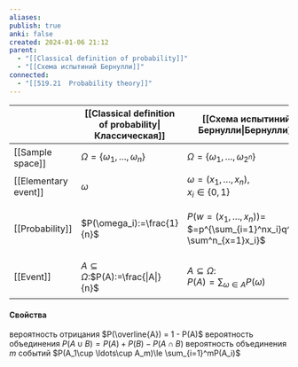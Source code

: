 ```yaml
---
aliases: 
publish: true
anki: false
created: 2024-01-06 21:12
parent:
  - "[[Classical definition of probability]]"
  - "[[Схема испытиний Бернулли]]"
connected:
  - "[[519.21  Probability theory]]"
---
```


|                      | [[Classical definition of probability\|Классическая]] | [[Схема испытиний Бернулли\|Бернулли]]                                         | Обобщение                                               |
| -------------------- | ----------------------------------------------------- | ------------------------------------------------------------------------------ | ------------------------------------------------------- |
| [[Sample space]]     | $\Omega=\{\omega_1,\dots,\omega_n\}$                  | $\Omega=\{\omega_1, \dots, \omega_{2^n}\}$                                     | $\Omega=\{\omega_1,\dots,\omega_n\}$                    |
| [[Elementary event]] | $\omega$                                              | $\omega=(x_1, \dots, x_n),$<br>$x_i \in \{0,1\}$                               | $\omega$                                                |
| [[Probability]]      | $P(\omega_i):=\frac{1}{n}$                            | $P\big(w=(x_1,\dots,x_n)\big)=$<br>$=p^{\sum_{i=1}^nx_i}q^{n-\sum^n_{x=1}x_i}$ | $P(\omega_1)=p_1,\dots$<br>$\dots,P(\omega_n)=p_n$      |
| [[Event]]            | $A \subseteq \Omega:$$P(A):=\frac{\|A\|}{n}$          | $A\subseteq \Omega:$<br>$P(A)=\sum_{\omega \in A}P(\omega)$                    | $A\subseteq\Omega:$<br>$P(A)=\sum_{\omega_i \in A} p_i$ |

#### Свойства
вероятность отрицания $P(\overline{A}) = 1 - P(A)$
вероятность объединения $P(A \cup B)=P(A)+P(B)-P(A\cap B)$
вероятность объединения $m$ событий $P(A_1\cup \ldots\cup A_m)\le \sum_{i=1}^mP(A_i)$









